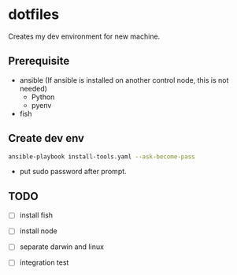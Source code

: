 # dotfiles

Creates my dev environment for new machine.

## Prerequisite
- ansible (If ansible is installed on another control node, this is not needed)
  - Python
  - pyenv
- fish

## Create dev env

```bash
ansible-playbook install-tools.yaml --ask-become-pass
```
- put sudo password after prompt.

## TODO
- [ ] install fish
- [ ] install node
- [ ] separate darwin and linux
- [ ] integration test

